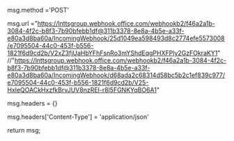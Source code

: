
msg.method ='POST'

msg.url ="https://lnttsgroup.webhook.office.com/webhookb2/f46a2a1b-3084-4f2c-b8f3-7b90bfebb1df@311b3378-8e8a-4b5e-a33f-e80a3d8ba60a/IncomingWebhook/25d1049ea598493d8c2774efe5573008/e7095504-44c0-453f-b556-1821f6d9cd2b/V2xZ3fjUaHbYFhFsnRo3mYShdEqgPHXFPly2GzFOkraKY1" 
//"https://lnttsgroup.webhook.office.com/webhookb2/f46a2a1b-3084-4f2c-b8f3-7b90bfebb1df@311b3378-8e8a-4b5e-a33f-e80a3d8ba60a/IncomingWebhook/d68ada2c68314d58bc5b2c1ef839c977/e7095504-44c0-453f-b556-1821f6d9cd2b/V25-HxleQOACkHxzfkBrvJUV8nzREI-r8l5FGNKYqBO6A1"

msg.headers = {}

msg.headers['Content-Type'] = 'application/json'

return msg;
